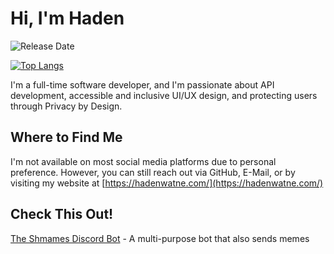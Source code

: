 # Hi, I'm Haden
![Release Date](https://img.shields.io/badge/Release%20date-Nov%201997-success)

[![Top Langs](https://github-readme-stats.vercel.app/api/top-langs/?username=hwdotexe&theme=graywhite&layout=compact)](https://github.com/anuraghazra/github-readme-stats)

I'm a full-time software developer, and I'm passionate about API development, accessible and inclusive UI/UX design, and protecting users through Privacy by Design.

## Where to Find Me
I'm not available on most social media platforms due to personal preference. However, you can still reach out via GitHub, E-Mail, or by visiting my website at [https://hadenwatne.com/](https://hadenwatne.com/)

## Check This Out!
[The Shmames Discord Bot](https://discord.com/api/oauth2/authorize?client_id=377639048573091860&permissions=70642752&redirect_uri=https%3A%2F%2Fdiscordapp.com%2Fapi%2Foauth2%2Fauthorize&scope=bot) - A multi-purpose bot that also sends memes
